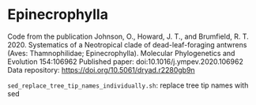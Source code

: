 # Epinecrophylla
Code from the publication Johnson, O., Howard, J. T., and Brumfield, R. T. 2020. Systematics of a Neotropical clade of dead-leaf-foraging antwrens (Aves: Thamnophilidae; Epinecrophylla). Molecular Phylogenetics and Evolution 154:106962 
Published paper: doi:10.1016/j.ympev.2020.106962
Data repository: https://doi.org/10.5061/dryad.r2280gb9n


`sed_replace_tree_tip_names_individually.sh`: replace tree tip names with sed

